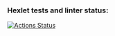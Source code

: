 ### Hexlet tests and linter status:
[![Actions Status](https://github.com/fatalerror13/fullstack-javascript-project-46/actions/workflows/hexlet-check.yml/badge.svg)](https://github.com/fatalerror13/fullstack-javascript-project-46/actions)